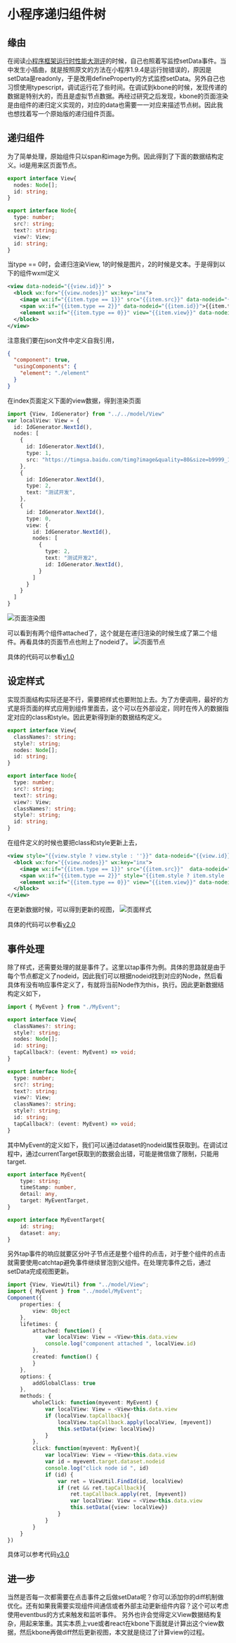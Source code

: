 # 小程序递归组件树
## 缘由
在阅读[小程序框架运行时性能大测评](https://segmentfault.com/a/1190000022249399)的时候，自己也照着写监控setData事件。当中发生小插曲，就是按照原文的方法在小程序1.9.4是运行抛错误的，原因是setData是readonly，于是改用defineProperty的方式监控setData。另外自己也习惯使用typescript，调试运行花了些时间。在调试到kbone的时候，发现传递的数据是特别大的，而且是虚拟节点数据。再经过研究之后发现，kbone的页面渲染是由组件的递归定义实现的，对应的data也需要一一对应来描述节点树。因此我也想找着写一个原始版的递归组件页面。

## 递归组件
为了简单处理，原始组件只以span和image为例。因此得到了下面的数据结构定义。id是用来区页面节点。
```typescript
export interface View{
  nodes: Node[];
  id: string;
}

export interface Node{
  type: number;
  src?: string;
  text?: string;
  view?: View;
  id: string;
}
```
当type == 0时，会递归渲染View, 1的时候是图片，2的时候是文本。于是得到以下的组件wxml定义
```xml
<view data-nodeid="{{view.id}}" >
  <block wx:for="{{view.nodes}}" wx:key="inx">
    <image wx:if="{{item.type == 1}}" src="{{item.src}}" data-nodeid="{{item.id}}"></image>
    <span wx:if="{{item.type == 2}}" data-nodeid="{{item.id}}">{{item.text}}</span>
    <element wx:if="{{item.type == 0}}" view="{{item.view}}" data-nodeid="{{item.id}}"></element>
  </block>
</view>
```
注意我们要在json文件中定义自我引用，
```json
{
  "component": true,
  "usingComponents": {
    "element": "./element"
  }
}
```
在index页面定义下面的view数据，得到渲染页面
```typescript
import {View, IdGenerator} from "../../model/View"
var localView: View = {
  id: IdGenerator.NextId(),
  nodes: [
    {
      id: IdGenerator.NextId(),
      type: 1,
      src: "https://timgsa.baidu.com/timg?image&quality=80&size=b9999_10000&sec=1586097655064&di=86c41db8397d671d51d296df0cbe3713&imgtype=0&src=http%3A%2F%2Fb-ssl.duitang.com%2Fuploads%2Fitem%2F201812%2F29%2F20181229232103_KQwZC.jpeg"
    },
    {
      id: IdGenerator.NextId(),
      type: 2,
      text: "测试开发",
    },
    {
      id: IdGenerator.NextId(),
      type: 0,
      view: {
        id: IdGenerator.NextId(),
        nodes: [
          {
            type: 2,
            text: "测试开发2",
            id: IdGenerator.NextId(),
          }
        ]
      }
    }
  ]
}
```

![页面渲染图](/images/%E9%80%92%E5%BD%92%E7%BB%84%E4%BB%B6%E6%A0%91/render.png)

可以看到有两个组件attached了，这个就是在递归渲染的时候生成了第二个组件。再看具体的页面节点也附上了nodeid了。
![页面节点](/images/%E9%80%92%E5%BD%92%E7%BB%84%E4%BB%B6%E6%A0%91/nodeid.png)

具体的代码可以参看[v1.0](https://github.com/codetest/miniprogram-rectree/tree/v1.0)

## 设定样式
实现页面结构实际还是不行，需要把样式也要附加上去。为了方便调用，最好的方式是将页面的样式应用到组件里面去，这个可以在外部设定，同时在传入的数据指定对应的class和style。因此更新得到新的数据结构定义。
```typescript
export interface View{
  classNames?: string;
  style?: string;
  nodes: Node[];
  id: string;
}

export interface Node{
  type: number;
  src?: string;
  text?: string;
  view?: View;
  classNames?: string;
  style?: string;
  id: string;
}
```
在组件定义的时候也要把class和style更新上去，
```xml
<view style="{{view.style ? view.style : ''}}" data-nodeid="{{view.id}}" class="{{view.classNames ? view.classNames : ''}}">
  <block wx:for="{{view.nodes}}" wx:key="inx">
    <image wx:if="{{item.type == 1}}" src="{{item.src}}"  data-nodeid="{{item.id}}" style="{{item.style ? item.style : ''}}" class="{{item.classNames ? item.class : ''}}"></image>
    <span wx:if="{{item.type == 2}}" style="{{item.style ? item.style : ''}}" data-nodeid="{{item.id}}" class="{{item.classNames ? item.classNames : ''}}">{{item.text}}</span>
    <element wx:if="{{item.type == 0}}" view="{{item.view}}" data-nodeid="{{item.id}}"></element>
  </block>
</view>
```
在更新数据时候，可以得到更新的视图，
![页面样式](/images/%E9%80%92%E5%BD%92%E7%BB%84%E4%BB%B6%E6%A0%91/style.png)

具体的代码可以参看[v2.0](https://github.com/codetest/miniprogram-rectree/tree/v2.0)

## 事件处理
除了样式，还需要处理的就是事件了。这里以tap事件为例。具体的思路就是由于每个节点都定义了nodeid，因此我们可以根据nodeid找到对应的Node，然后看具体有没有响应事件定义了，有就将当前Node作为this，执行。因此更新数据结构定义如下，
```typescript
import { MyEvent } from "./MyEvent";

export interface View{
  classNames?: string;
  style?: string;
  nodes: Node[];
  id: string;
  tapCallback?: (event: MyEvent) => void;
}

export interface Node{
  type: number;
  src?: string;
  text?: string;
  view?: View;
  classNames?: string;
  style?: string;
  id: string;
  tapCallback?: (event: MyEvent) => void;
}
```
其中MyEvent的定义如下，我们可以通过dataset的nodeid属性获取到。在调试过程中，通过currentTarget获取到的数据会出错，可能是微信做了限制，只能用target.
```typescript
export interface MyEvent{
    type: string;
    timeStamp: number,
    detail: any,
    target: MyEventTarget,
}

export interface MyEventTarget{
    id: string;
    dataset: any;
}
```
另外tap事件的响应就要区分叶子节点还是整个组件的点击，对于整个组件的点击就需要使用catchtap避免事件继续冒泡到父组件。在处理完事件之后，通过setData完成视图更新。
```typescript
import {View, ViewUtil} from "../model/View";
import { MyEvent } from "../model/MyEvent";
Component({
    properties: {
        view: Object
    },
    lifetimes: {
        attached: function() {
            var localView: View = <View>this.data.view
            console.log("component attached ", localView.id)
        },
        created: function() {
        }
    },
    options: {
        addGlobalClass: true
    },
    methods: {
        wholeClick: function(myevent: MyEvent) {
            var localView: View = <View>this.data.view
            if (localView.tapCallback){
                localView.tapCallback.apply(localView, [myevent])
                this.setData({view: localView})
            }
        },
        click: function(myevent: MyEvent){
            var localView: View = <View>this.data.view
            var id = myevent.target.dataset.nodeid
            console.log("click node id ", id)
            if (id) {
                var ret = ViewUtil.FindId(id, localView)
                if (ret && ret.tapCallback){
                    ret.tapCallback.apply(ret, [myevent])
                    var localView: View = <View>this.data.view
                    this.setData({view: localView})
                }
            }
        }
    }
})
```
具体可以参考代码[v3.0](https://github.com/codetest/miniprogram-rectree/tree/v3.0)
## 进一步
当然是否每一次都需要在点击事件之后做setData呢？你可以添加你的diff机制做优化。还有如果我需要实现组件间通信或者外部主动更新组件内容？这个可以考虑使用eventbus的方式来触发和监听事件。
另外也许会觉得定义View数据结构复杂，用起来笨重。其实本质上vue或者react在kbone下面就是计算出这个view数据，然后kbone再做diff然后更新视图，本文就是绕过了计算view的过程。
